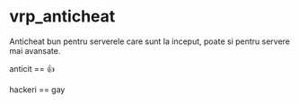 # vrp_anticheat
Anticheat bun pentru serverele care sunt la inceput, poate si pentru servere mai avansate.

anticit == 👍

hackeri == gay
